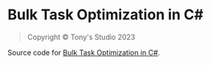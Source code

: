 # Bulk Task Optimization in C#

> Copyright &copy; Tony's Studio 2023

Source code for [Bulk Task Optimization in C#](https://www.tonys-studio.top/2023/12/16/Bulk-Task-Optimization-in-C/).